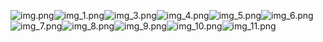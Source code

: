 ![img.png](demo_res%2Fimg.png)![img_1.png](demo_res%2Fimg_1.png)![img_3.png](demo_res%2Fimg_3.png)![img_4.png](demo_res%2Fimg_4.png)![img_5.png](demo_res%2Fimg_5.png)![img_6.png](demo_res%2Fimg_6.png)![img_7.png](demo_res%2Fimg_7.png)![img_8.png](demo_res%2Fimg_8.png)![img_9.png](demo_res%2Fimg_9.png)![img_10.png](demo_res%2Fimg_10.png)![img_11.png](demo_res%2Fimg_11.png)